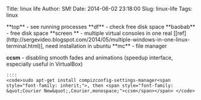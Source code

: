 Title: linux life
Author: SM!
Date: 2014-06-02 23:18:00
Slug: linux-life
Tags: linux

<div dir="ltr" style="text-align: left;" trbidi="on">**top** - see running processes
**df** - check free disk space
**baobab** - free disk space 
**screen&nbsp;** - multiple virtual consoles in one real [[ref](http://sergevideo.blogspot.com/2014/05/multiple-windows-in-one-linux-terminal.html)], need installation in ubuntu
**mc** - file manager

**ccsm** - disabling smooth fades and animations (speedup interface, especially useful in VirtualBox)

    ::::
    <code>sudo apt-get install compizconfig-settings-manager<span style="font-family: inherit;">, then <span style="font-family: &quot;Courier New&quot;,Courier,monospace;">ccsm</span></span> </code>




</div>